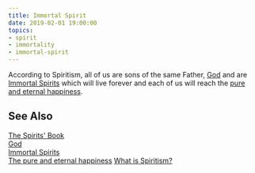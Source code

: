 ```yaml
---
title: Immortal Spirit
date: 2019-02-01 19:00:00
topics:
- spirit
- immortality
- immortal-spirit
---
```


According to Spiritism, all of us are sons of the same Father, [God](/about/god)
and are [Immortal Spirits](/about/immortal-spirits) which will live forever and
each of us will reach the [pure and eternal happiness](/about/eternal-happiness).

## See Also
[The Spirits' Book](/books/spirits-book)  
[God](/about/god)  
[Immortal Spirits](/about/immortal-spirits)  
[The pure and eternal happiness](/about/eternal-happiness)
[What is Spiritism?](/spiritism/about)  
